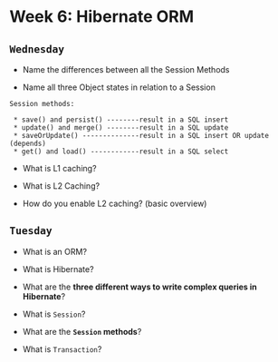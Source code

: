 # Week 6: Hibernate ORM

## `Wednesday`
- Name the differences between all the Session Methods

- Name all three Object states in relation to a Session

```
Session methods:

 * save() and persist() --------result in a SQL insert
 * update() and merge() --------result in a SQL update
 * saveOrUpdate() --------------result in a SQL insert OR update (depends)
 * get() and load() ------------result in a SQL select
```

- What is L1 caching?

- What is L2 Caching?

- How do you enable L2 caching? (basic overview)

## `Tuesday`
- What is an ORM?

- What is Hibernate?

- What are the **three different ways to write complex queries in Hibernate**?

- What is `Session`?

- What are the **`Session` methods**?

- What is `Transaction`?
